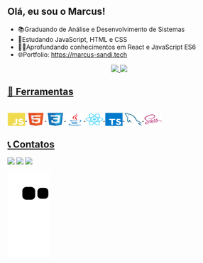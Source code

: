 ## Olá, eu sou o Marcus!

- 📚Graduando de Análise e Desenvolvimento de Sistemas
- 💾Estudando JavaScript, HTML e CSS
- 👨‍💻Aprofundando conhecimentos em React e JavaScript ES6
- 🌐Portfolio: https://marcus-sandi.tech

<div align="center">
  <a href="https://github.com/MarcusMix">
  <img height="150em" src="https://github-readme-stats.vercel.app/api?username=MarcusMix&show_icons=true&theme=dracula&include_all_commits=true&count_private=true"/>
  <img height="150em" src="https://github-readme-stats.vercel.app/api/top-langs/?username=MarcusMix&layout=compact&langs_count=7&theme=dracula"/>
</div>

  
  <h2> 🔧 Ferramentas </h2>
<div style="display: inline_block"><br>
  <img align="center" alt="Marcus-Js" height="30" width="40" src="https://raw.githubusercontent.com/devicons/devicon/master/icons/javascript/javascript-plain.svg">
  <img align="center" alt="Marcus-HTML" height="30" width="40" src="https://raw.githubusercontent.com/devicons/devicon/master/icons/html5/html5-original.svg">
  <img align="center" alt="Marcus-CSS" height="30" width="40" src="https://raw.githubusercontent.com/devicons/devicon/master/icons/css3/css3-original.svg">
  <img align="center" alt="Marcus-CSS" height="30" width="40" src="https://raw.githubusercontent.com/devicons/devicon/master/icons/java/java-original.svg">
  <img align="center" alt="Marcus-CSS" height="30" width="40" src="https://raw.githubusercontent.com/devicons/devicon/master/icons/react/react-original.svg">
  <img align="center" alt="Marcus-CSS" height="30" width="40" src="https://raw.githubusercontent.com/devicons/devicon/master/icons/typescript/typescript-original.svg">
  <img align="center" alt="Marcus-CSS" height="30" width="40" src="https://raw.githubusercontent.com/devicons/devicon/master/icons/mysql/mysql-original.svg">
  <img align="center" alt="Marcus-CSS" height="30" width="40" src="https://raw.githubusercontent.com/devicons/devicon/master/icons/sass/sass-original.svg">
</div>
  
  <h2> 📞 Contatos </h2> 
 <div>  
   <a href="mailto:marcus.programacao@gmail.com"><img src="https://img.shields.io/badge/Gmail-D14836?style=for-the-badge&logo=gmail&logoColor=white" target="_blank"></a>
   <a href="https://www.linkedin.com/in/marcus-sandi-47a47122b/"><img src="https://img.shields.io/badge/-LinkedIn-%230077B5?style=for-the-badge&logo=linkedin&logoColor=white" target="_blank"></a>
   <a href="https://www.instagram.com/marcus.sandi/"><img src="https://img.shields.io/badge/Instagram-E4405F?style=for-the-badge&logo=instagram&logoColor=white" target="blank"></a>
   
   
    

  
  ![Snake animation](https://github.com/MarcusMix/MarcusMix/blob/output/github-contribution-grid-snake.svg)
  
</div>
  

